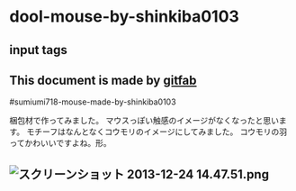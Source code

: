 # dool-mouse-by-shinkiba0103
## input tags
This document is made by [gitfab](http://gitfab.org)
---
#sumiumi718-mouse-made-by-shinkiba0103


梱包材で作ってみました。
マウスっぽい触感のイメージがなくなったと思います。
モチーフはなんとなくコウモリのイメージにしてみました。
コウモリの羽ってかわいいですよね。形。


![スクリーンショット 2013-12-24 14.47.51.png](https://raw.github.com/shinkiba0103/dool-mouse-by-shinkiba0103/master/)
---
